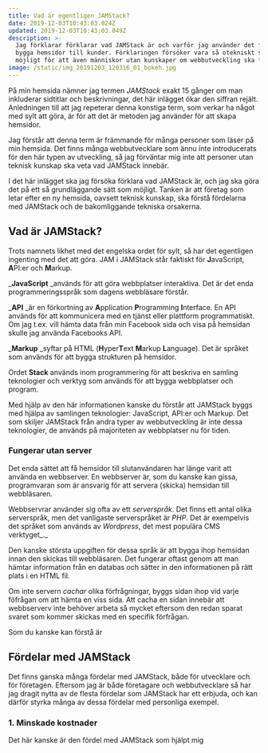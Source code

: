 ```yaml
---
title: Vad är egentligen JAMStack?
date: 2019-12-03T10:43:03.024Z
updated: 2019-12-03T10:43:03.049Z
description: >-
  Jag förklarar förklarar vad JAMStack är och varför jag använder det för att
  bygga hemsidor till kunder. Förklaringen försöker vara så otekniskt som
  möjligt för att även människor utan kunskaper om webbutveckling ska förstå.
image: /static/img_20191203_120316_01_bokeh.jpg
---
```

På min hemsida nämner jag termen _JAMStack_ exakt 15 gånger om man inkluderar sidtitlar och beskrivningar, det här inlägget ökar den siffran rejält. Anledningen till att jag repeterar denna konstiga term, som verkar ha något med sylt att göra, är för att det är metoden jag använder för att skapa hemsidor.

Jag förstår att denna term är främmande för många personer som läser på min hemsida. Det finns många webbutvecklare som ännu inte introducerats för den här typen av utveckling, så jag förväntar mig inte att personer utan teknisk kunskap ska veta vad JAMStack innebär.

I det här inlägget ska jag försöka förklara vad JAMStack är, och jag ska göra det på ett så grundläggande sätt som möjligt. Tanken är att företag som letar efter en ny hemsida, oavsett teknisk kunskap, ska förstå fördelarna med JAMStack och de bakomliggande tekniska orsakerna.

## Vad är JAMStack?

Trots namnets likhet med det engelska ordet för sylt, så har det egentligen ingenting med det att göra. JAM i JAMStack står faktiskt för **J**avaScript, **A**PI:er och **M**arkup. 

_**JavaScript** _används för att göra webbplatser interaktiva. Det är det enda programmeringsspråk som dagens webbläsare förstår.

_**API** _är en förkortning av **A**pplication **P**rogramming **I**nterface. En API används för att kommunicera med en tjänst eller plattform programmatiskt. Om jag t.ex. vill hämta data från min Facebook sida och visa på hemsidan skulle jag använda Facebooks API.

_**Markup** _syftar på HTML (**H**yper**T**ext **M**arkup **L**anguage). Det är språket som används för att bygga strukturen på hemsidor.

Ordet **Stack** används inom programmering för att beskriva en samling teknologier och verktyg som används för att bygga webbplatser och program.

Med hjälp av den här informationen kanske du förstår att JAMStack byggs med hjälpa av samlingen teknologier: JavaScript, API:er och Markup. Det som skiljer JAMStack från andra typer av webbutveckling är inte dessa teknologier, de används på majoriteten av webbplatser nu för tiden. 

### Fungerar utan server

Det enda sättet att få hemsidor till slutanvändaren har länge varit att använda en webbserver. En webbserver är, som du kanske kan gissa, programvaran som är ansvarig för att servera (skicka) hemsidan till webbläsaren.

Webbservrar använder sig ofta av ett _serverspråk_. Det finns ett antal olika serverspråk, men det vanligaste serverspråket är _PHP_. Det är exempelvis det språket som används av _Wordpress_, det mest populära CMS verktyget_._

Den kanske största uppgiften för dessa språk är att bygga ihop hemsidan innan den skickas till webbläsaren. Det fungerar oftast genom att man hämtar information från en databas och sätter in den informationen på rätt plats i en HTML fil. 

Om inte servern _cachar_ olika förfrågningar, byggs sidan ihop vid varje föfrågan om att hämta en viss sida. Att cacha en sidan innebär att webbserverv inte behöver arbeta så mycket eftersom den redan sparat svaret som kommer skickas med en specifik förfrågan.

Som du kanske kan förstå är 



## Fördelar med JAMStack

Det finns ganska många fördelar med JAMStack, både för utvecklare och för företagen. Eftersom jag är både företagare och webbutvecklare så har jag dragit nytta av de flesta fördelar som JAMStack har ett erbjuda, och kan därför styrka många av dessa fördelar med personliga exempel.

### 1. Minskade kostnader

Det här kanske är den fördel med JAMStack som hjälpt mig
